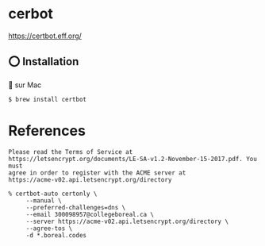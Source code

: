 # cerbot

https://certbot.eff.org/

## :o: Installation

:apple: sur Mac

```
$ brew install certbot
```


# References

```
Please read the Terms of Service at
https://letsencrypt.org/documents/LE-SA-v1.2-November-15-2017.pdf. You must
agree in order to register with the ACME server at
https://acme-v02.api.letsencrypt.org/directory
```


```
% certbot-auto certonly \
     --manual \
     --preferred-challenges=dns \
     --email 300098957@collegeboreal.ca \ 
     --server https://acme-v02.api.letsencrypt.org/directory \
     --agree-tos \
     -d *.boreal.codes
```
